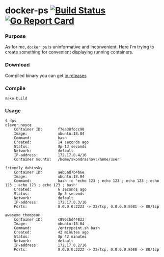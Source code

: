 # docker-ps [![Build Status](https://travis-ci.com/sergkondr/docker-ps.svg?branch=master)](https://travis-ci.com/sergkondr/docker-ps) [![Go Report Card](https://goreportcard.com/badge/github.com/sergkondr/docker-ps)](https://goreportcard.com/report/github.com/sergkondr/docker-ps)

### Purpose
As for me, `docker ps` is uninformative and inconvenient. Here I'm trying to create something for convenient displaying running containers.

### Download
Compiled binary you can get [in releases](https://github.com/sergkondr/docker-ps/releases)

### Compile
```
make build
```

### Usage
```
$ dps
clever_noyce
    Container ID:       f7ea38fdcc90
    Image:              ubuntu:18.04
    Command:            bash
    Created:            14 seconds ago
    Status:             Up 13 seconds
    Network:            default
    IP-address:         172.17.0.4/16
    Container mounts:   /home/skondrashov:/home/user

friendly_dubinsky
    Container ID:       aeb5ad7b4b6e
    Image:              ubuntu:18.04
    Command:            bash -c 'echo 123 ; echo 123 ; echo 123 ; echo 123 ; echo 123 ; echo 123 ; bash'
    Created:            6 seconds ago
    Status:             Up 5 seconds
    Network:            default
    IP-address:         172.17.0.3/16
    Ports:              0.0.0.0:2223 -> 22/tcp, 0.0.0.0:8081 -> 80/tcp

awesome_thompson
    Container ID:       c896cbd44823
    Image:              ubuntu:18.04
    Command:            /entrypoint.sh bash
    Created:            42 minutes ago
    Status:             Up 42 minutes
    Network:            default
    IP-address:         172.17.0.2/16
    Ports:              0.0.0.0:2222 -> 22/tcp, 0.0.0.0:8080 -> 80/tcp

```
